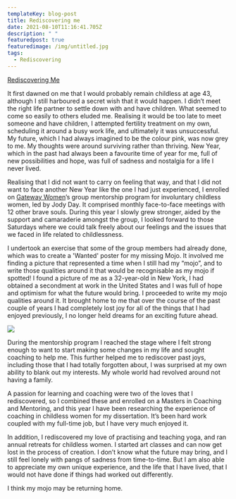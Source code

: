 ```yaml
---
templateKey: blog-post
title: Rediscovering me
date: 2021-08-10T11:16:41.705Z
description: " "
featuredpost: true
featuredimage: /img/untitled.jpg
tags:
  - Rediscovering
---
```

[Rediscovering Me](https://worldchildlessweek.net/sun-20-2020-2/rediscovering-me)

It first dawned on me that I would probably remain childless at age 43, although I still harboured a secret wish that it would happen. I didn’t meet the right life partner to settle down with and have children. What seemed to come so easily to others eluded me. Realising it would be too late to meet someone and have children, I attempted fertility treatment on my own, scheduling it around a busy work life, and ultimately it was unsuccessful. My future, which I had always imagined to be the colour pink, was now grey to me. My thoughts were around surviving rather than thriving. New Year, which in the past had always been a favourite time of year for me, full of new possibilities and hope, was full of sadness and nostalgia for a life I never lived. 

Realising that I did not want to carry on feeling that way, and that I did not want to face another New Year like the one I had just experienced, I enrolled on [Gateway Women](https://gateway-women.com/)’s group mentorship program for involuntary childless women, led by Jody Day. It comprised monthly face-to-face meetings with 12 other brave souls. During this year I slowly grew stronger, aided by the support and camaraderie amongst the group, I looked forward to those Saturdays where we could talk freely about our feelings and the issues that we faced in life related to childlessness. 

I undertook an exercise that some of the group members had already done, which was to create a 'Wanted' poster for my missing Mojo. It involved me finding a picture that represented a time when I still had my “mojo”, and to write those qualities around it that would be recognisable as my mojo if spotted! I found a picture of me as a 32-year-old in New York, I had obtained a secondment at work in the United States and I was full of hope and optimism for what the future would bring. I proceeded to write my mojo qualities around it. It brought home to me that over the course of the past couple of years I had completely lost joy for all of the things that I had enjoyed previously, I no longer held dreams for an exciting future ahead. 

![](https://lh5.googleusercontent.com/Z_YXDD8g07PsIOcCYa60f5HxIy-IWjJsq_deR368F96OpWLZoPMvx1ctlUq7Z98xT4OTzRuUfMYHlmRt-BWZ8sO6pm8LEv5NXZTcQkzfaLJ-NHrKm262e3hQ4IwdkesDzrgRYZhNN3ofae92vA)

During the mentorship program I reached the stage where I felt strong enough to want to start making some changes in my life and sought coaching to help me. This further helped me to rediscover past joys, including those that I had totally forgotten about, I was surprised at my own ability to blank out my interests. My whole world had revolved around not having a family. 

A passion for learning and coaching were two of the loves that I rediscovered, so I combined these and enrolled on a Masters in Coaching and Mentoring, and this year I have been researching the experience of coaching in childless women for my dissertation. It’s been hard work coupled with my full-time job, but I have very much enjoyed it. 

In addition, I rediscovered my love of practising and teaching yoga, and ran annual retreats for childless women. I started art classes and can now get lost in the process of creation. I don’t know what the future may bring, and I still feel lonely with pangs of sadness from time-to-time. But I am also able to appreciate my own unique experience, and the life that I have lived, that I would not have done if things had worked out differently. 

I think my mojo may be returning home.